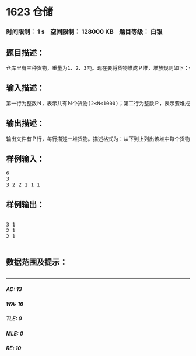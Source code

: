 # 1623 仓储   
### 时间限制： 1 s&nbsp;&nbsp;&nbsp;&nbsp;空间限制： 128000 KB&nbsp;&nbsp;&nbsp;&nbsp;题目等级： 白银  
## 题目描述：  

<pre>
仓库里有三种货物，重量为1、2、3吨。现在要将货物堆成Ｐ堆，堆放规则如下：任意两堆的重量差不得超过３吨；在同一堆中，任意上下两个货物必须满足上面货物的重量不超过下面的货物。请写一程序来堆放这些货物。
</pre>
  
  
## 输入描述：  

<pre>
第一行为整数Ｎ，表示共有Ｎ个货物(2≤N≤1000)；第二行为整数Ｐ，表示要堆成Ｐ堆(1≤P，P*2≤N)；第三行有Ｎ个整数，表示每个货物的重量，中间用空格分隔。
</pre>
  
  
## 输出描述：  

<pre>
输出文件有Ｐ行，每行描述一堆货物。描述格式为：从下到上列出该堆中每个货物的重量。
</pre>
  
  
## 样例输入：  

<pre>
6
3
3 2 2 1 1 1
</pre>
  
  
## 样例输出：  

<pre>

3 1
2 1
2 1

</pre>
  
  
## 数据范围及提示：  

<pre>
</pre>
  
  
***  

##### AC: 13  
##### WA: 16  
##### TLE: 0  
##### MLE: 0  
##### RE: 10  
